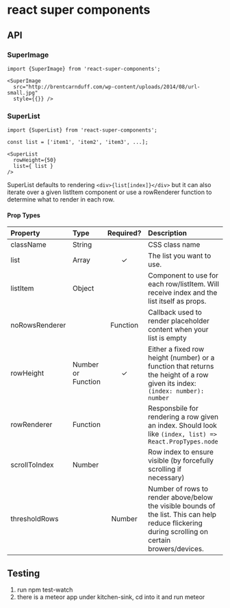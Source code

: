 # react super components

## API

### SuperImage

```
import {SuperImage} from 'react-super-components';

<SuperImage
  src="http://brentcarnduff.com/wp-content/uploads/2014/08/url-small.jpg"
  style={{}} />
```

### SuperList

```
import {SuperList} from 'react-super-components';

const list = ['item1', 'item2', 'item3', ...];

<SuperList
  rowHeight={50}
  list={ list }
/>

```

SuperList defaults to rendering `<div>{list[index]}</div>` but it can also iterate over a given listItem component or use a rowRenderer
function to determine what to render in each row.

#### Prop Types

| Property | Type | Required? | Description |
|:---|:---|:---:|:---|
| className | String |  | CSS class name |
| list | Array | ✓ | The list you want to use. |
| listItem | Object |  | Component to use for each row/listItem. Will receive index and the list itself as props. |
| noRowsRenderer |  | Function | Callback used to render placeholder content when your list is empty |
| rowHeight | Number or Function | ✓ | Either a fixed row height (number) or a function that returns the height of a row given its index: `(index: number): number` |
| rowRenderer | Function |  | Responsbile for rendering a row given an index. Should look like `(index, list) => React.PropTypes.node` |
| scrollToIndex | Number |  | Row index to ensure visible (by forcefully scrolling if necessary) |
| thresholdRows |  | Number | Number of rows to render above/below the visible bounds of the list. This can help reduce flickering during scrolling on certain browers/devices. |


## Testing
1. run npm test-watch
2. there is a meteor app under kitchen-sink, cd into it and run meteor
